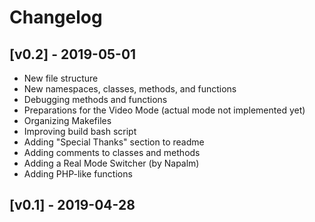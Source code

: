 # Changelog

## [v0.2] - 2019-05-01
- New file structure
- New namespaces, classes, methods, and functions
- Debugging methods and functions
- Preparations for the Video Mode (actual mode not implemented yet)
- Organizing Makefiles
- Improving build bash script
- Adding "Special Thanks" section to readme
- Adding comments to classes and methods
- Adding a Real Mode Switcher (by Napalm)
- Adding PHP-like functions

## [v0.1] - 2019-04-28
